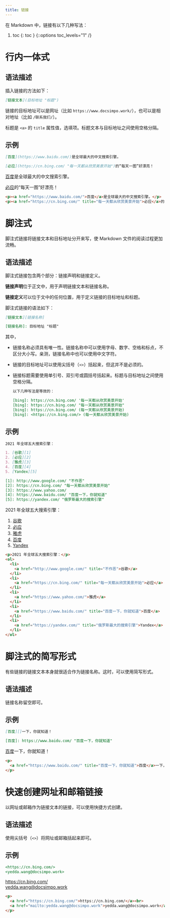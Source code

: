 ```yaml
---
title: 链接
---
```


在 Markdown 中，链接有以下几种写法：

1. toc
{: toc }
{::options toc_levels="1" /}

# 行内一体式

## 语法描述

插入链接的方法如下：

```markdown
[链接文本](目标地址 "标题")
```

链接的目标地址可以是网址（比如 `https://www.docsimpo.work/`），也可以是相对地址（比如 `/联系我们/`）。

标题是 `<a>` 的 `title` 属性值，选填项。标题文本与目标地址之间使用空格分隔。

## 示例

```markdown
[百度](https://www.baidu.com/)是全球最大的中文搜索引擎。

[必应](https://cn.bing.com/ "每一天都从欣赏美景开始")的“每天一图”好漂亮！
```

<div class='exmp'>
  <div class='exmp-container'>
    <p><a href="https://www.baidu.com/">百度</a>是全球最大的中文搜索引擎。</p>
    <p><a href="https://cn.bing.com/" title="每一天都从欣赏美景开始">必应</a>的“每天一图”好漂亮！</p>
  </div>
</div>

```html
<p><a href="https://www.baidu.com/">百度</a>是全球最大的中文搜索引擎。</p>
<p><a href="https://cn.bing.com/" title="每一天都从欣赏美景开始">必应</a>的“每天一图”好漂亮！</p>
```

# 脚注式

脚注式链接将链接文本和目标地址分开来写，使 Markdown 文件的阅读过程更加流畅。

## 语法描述

脚注式链接包含两个部分：链接声明和链接定义。

**链接声明**位于正文中，用于声明链接文本和链接名称。

**链接定义**可以位于文中的任何位置，用于定义链接的目标地址和标题。

脚注式链接的语法如下：

```markdown
[链接文本][链接名称]

[链接名称]: 目标地址 "标题"
```

其中，

- 链接名称必须具有唯一性。链接名称中可以使用字母、数字、空格和标点，不区分大小写。亲测，链接名称中也可以使用中文字符。
- 链接的目标地址可以使用尖括号（`<>`）括起来，但这并不是必须的。
- 链接标题需要使用单引号、双引号或圆括号括起来。标题与目标地址之间使用空格分隔。

    ```markdown
    以下几种写法是等效的：

    [bing]: https://cn.bing.com/ '每一天都从欣赏美景开始'
    [bing]: https://cn.bing.com/ "每一天都从欣赏美景开始"
    [bing]: https://cn.bing.com/ (每一天都从欣赏美景开始)
    [bing]: <https://cn.bing.com/> (每一天都从欣赏美景开始)
    ```

## 示例

```markdown
2021 年全球五大搜索引擎：

1. [谷歌][1]
2. [必应][2]
3. [雅虎][3]
4. [百度][4]
5. [Yandex][5]

[1]: http://www.google.com/ "不作恶"
[2]: https://cn.bing.com/ "每一天都从欣赏美景开始"
[3]: https://www.yahoo.com/
[4]: https://www.baidu.com/ "百度一下，你就知道"
[5]: https://yandex.com/ "俄罗斯最大的搜索引擎"
```

<div class='exmp'>
  <div class='exmp-container'>
    <p>2021 年全球五大搜索引擎：</p>
    <ol>
      <li>
        <a href="http://www.google.com/" title="不作恶">谷歌</a>
      </li>
      <li>
        <a href="https://cn.bing.com/" title="每一天都从欣赏美景开始">必应</a>
      </li>
      <li>
        <a href="https://www.yahoo.com/">雅虎</a>
      </li>
      <li>
        <a href="https://www.baidu.com/" title="百度一下，你就知道">百度</a>
      </li>
      <li>
        <a href="https://yandex.com/" title="俄罗斯最大的搜索引擎">Yandex</a>
      </li>
    </ol>
  </div>
</div>

```html
<p>2021 年全球五大搜索引擎：</p>
<ol>
  <li>
    <a href="http://www.google.com/" title="不作恶">谷歌</a>
  </li>
  <li>
    <a href="https://cn.bing.com/" title="每一天都从欣赏美景开始">必应</a>
  </li>
  <li>
    <a href="https://www.yahoo.com/">雅虎</a>
  </li>
  <li>
    <a href="https://www.baidu.com/" title="百度一下，你就知道">百度</a>
  </li>
  <li>
    <a href="https://yandex.com/" title="俄罗斯最大的搜索引擎">Yandex</a>
  </li>
</ol>
```

# 脚注式的简写形式

有些链接的链接文本本身就很适合作为链接名称。这时，可以使用简写形式。

## 语法描述

链接名称留空即可。

## 示例

```markdown
[百度][]一下，你就知道！

[百度]: https://www.baidu.com/ "百度一下，你就知道"
```

<div class='exmp'>
  <div class='exmp-container'>
    <p>
      <a href="https://www.baidu.com/" title="百度一下，你就知道">百度</a>一下，你就知道！
    </p>
  </div>
</div>

```html
<p>
  <a href="https://www.baidu.com/" title="百度一下，你就知道">百度</a>一下，你就知道！
</p>
```

# 快速创建网址和邮箱链接

以网址或邮箱作为链接文本的链接，可以使用快捷方式创建。

## 语法描述

使用尖括号（`<>`）将网址或邮箱括起来即可。

## 示例

```markdown
<https://cn.bing.com/>  
<yedda.wang@docsimpo.work>
```

<div class='exmp'>
  <div class='exmp-container'>
    <p>
      <a href="https://cn.bing.com/">https://cn.bing.com/</a><br>
      <a href="mailto:yedda.wang@docsimpo.work">yedda.wang@docsimpo.work</a>
    </p>
  </div>
</div>

```html
<p>
  <a href="https://cn.bing.com/">https://cn.bing.com/</a><br>
  <a href="mailto:yedda.wang@docsimpo.work">yedda.wang@docsimpo.work</a>
</p>
```


